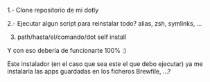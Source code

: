 1.- Clone repositorio de mi dotly

2.- Ejecutar algun script para reinstalar todo? alias, zsh, symlinks, ...

3. path/hasta/el/comando/dot self install

Y con eso debería de funcionarte 100% :)

Este instalador (en el caso que sea este el que debo ejecutar) ya me instalaria las apps guardadas en los ficheros Brewfile, ...?

